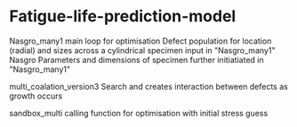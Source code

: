 # Fatigue-life-prediction-model

Nasgro_many1 main loop for optimisation 
Defect population for location (radial) and sizes across a cylindrical specimen input in "Nasgro_many1"
Nasgro Parameters and dimensions of specimen further initiatiated in "Nasgro_many1"

multi_coalation_version3
Search and creates interaction between defects as growth occurs

sandbox_multi
calling function for optimisation with initial stress guess 
